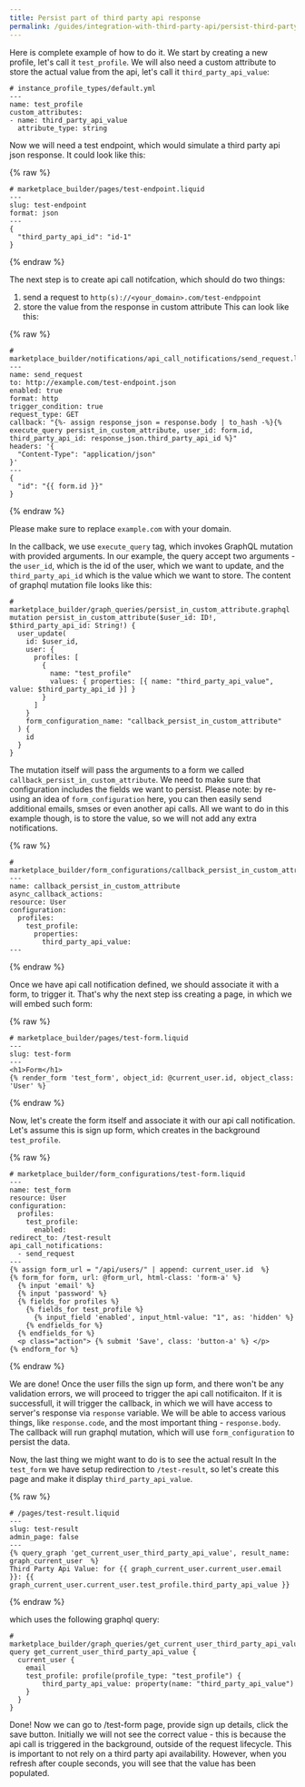 ```yaml
---
title: Persist part of third party api response
permalink: /guides/integration-with-third-party-api/persist-third-party-api-response/
---
```


Here is complete example of how to do it. We start by creating a new profile, let's call it `test_profile`. We will also need a custom attribute to store the actual value from the api, let's call it `third_party_api_value`:

```
# instance_profile_types/default.yml
---
name: test_profile
custom_attributes:
- name: third_party_api_value
  attribute_type: string
```

Now we will need a test endpoint, which would simulate a third party api json response. It could look like this:

{% raw %}

```
# marketplace_builder/pages/test-endpoint.liquid
---
slug: test-endpoint
format: json
---
{
  "third_party_api_id": "id-1"
}
```

{% endraw %}

The next step is to create api call notifcation, which should do two things:

1.  send a request to `http(s)://<your_domain>.com/test-endppoint`
2.  store the value from the response in custom attribute
    This can look like this:

{% raw %}

```
# marketplace_builder/notifications/api_call_notifications/send_request.liquid
---
name: send_request
to: http://example.com/test-endpoint.json
enabled: true
format: http
trigger_condition: true
request_type: GET
callback: "{%- assign response_json = response.body | to_hash -%}{% execute_query persist_in_custom_attribute, user_id: form.id, third_party_api_id: response_json.third_party_api_id %}"
headers: '{
  "Content-Type": "application/json"
}'
---
{
  "id": "{{ form.id }}"
}
```

{% endraw %}

Please make sure to replace `example.com` with your domain.

In the callback, we use `execute_query` tag, which invokes GraphQL mutation with provided arguments. In our example, the query accept two arguments - the `user_id`, which is the id of the user, which we want to update, and the `third_party_api_id` which is the value which we want to store. The content of graphql mutation file looks like this:

```
# marketplace_builder/graph_queries/persist_in_custom_attribute.graphql
mutation persist_in_custom_attribute($user_id: ID!, $third_party_api_id: String!) {
  user_update(
    id: $user_id,
    user: {
      profiles: [
        {
          name: "test_profile"
          values: { properties: [{ name: "third_party_api_value", value: $third_party_api_id }] }
        }
      ]
    }
    form_configuration_name: "callback_persist_in_custom_attribute"
  ) {
    id
  }
}
```

The mutation itself will pass the arguments to a form we called `callback_persist_in_custom_attribute`. We need to make sure that configuration includes the fields we want to persist. Please note: by re-using an idea of `form_configuration` here, you can then easily send additional emails, smses or even another api calls. All we want to do in this example though, is to store the value, so we will not add any extra notifications.

{% raw %}

```
# marketplace_builder/form_configurations/callback_persist_in_custom_attribute.liquid
---
name: callback_persist_in_custom_attribute
async_callback_actions:
resource: User
configuration:
  profiles:
    test_profile:
      properties:
        third_party_api_value:
---
```

{% endraw %}

Once we have api call notification defined, we should associate it with a form, to trigger it. That's why the next step iss creating a page, in which we will embed such form:

{% raw %}

```
# marketplace_builder/pages/test-form.liquid
---
slug: test-form
---
<h1>Form</h1>
{% render_form 'test_form', object_id: @current_user.id, object_class: 'User' %}
```

{% endraw %}

Now, let's create the form itself and associate it with our api call notification. Let's assume this is sign up form, which creates in the background `test_profile`.

{% raw %}

```
# marketplace_builder/form_configurations/test-form.liquid
---
name: test_form
resource: User
configuration:
  profiles:
    test_profile:
      enabled:
redirect_to: /test-result
api_call_notifications:
  - send_request
---
{% assign form_url = "/api/users/" | append: current_user.id  %}
{% form_for form, url: @form_url, html-class: 'form-a' %}
  {% input 'email' %}
  {% input 'password' %}
  {% fields_for profiles %}
    {% fields_for test_profile %}
      {% input_field 'enabled', input_html-value: "1", as: 'hidden' %}
    {% endfields_for %}
  {% endfields_for %}
  <p class="action"> {% submit 'Save', class: 'button-a' %} </p>
{% endform_for %}
```

{% endraw %}

We are done! Once the user fills the sign up form, and there won't be any validation errors, we will proceed to trigger the api call notificaiton. If it is successfull, it will trigger the callback, in which we will have access to server's response via `response` variable. We will be able to access various things, like `response.code`, and the most important thing - `response.body`. The callback will run graphql mutation, which will use `form_configuration` to persist the data.

Now, the last thing we might want to do is to see the actual result In the `test_form` we have setup redirection to `/test-result`, so let's create this page and make it display `third_party_api_value`.

{% raw %}

```
# /pages/test-result.liquid
---
slug: test-result
admin_page: false
---
{% query_graph 'get_current_user_third_party_api_value', result_name: graph_current_user  %}
Third Party Api Value: for {{ graph_current_user.current_user.email }}: {{ graph_current_user.current_user.test_profile.third_party_api_value }}
```

{% endraw %}

which uses the following graphql query:

```
# marketplace_builder/graph_queries/get_current_user_third_party_api_value.graphql
query get_current_user_third_party_api_value {
  current_user {
    email
    test_profile: profile(profile_type: "test_profile") {
        third_party_api_value: property(name: "third_party_api_value")
    }
  }
}
```

Done! Now we can go to /test-form page, provide sign up details, click the save button. Initially we will not see the correct value - this is because the api call is triggered in the background, outside of the request lifecycle. This is important to not rely on a third party api availability. However, when you refresh after couple seconds, you will see that the value has been populated.
